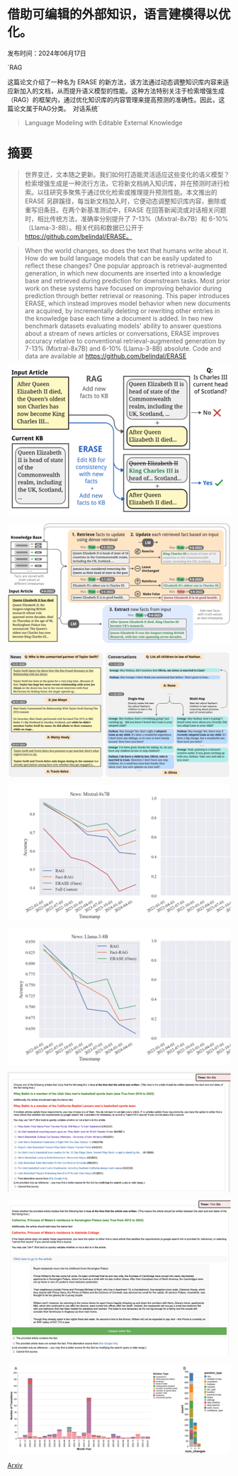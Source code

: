# 借助可编辑的外部知识，语言建模得以优化。

发布时间：2024年06月17日

`RAG

这篇论文介绍了一种名为 ERASE 的新方法，该方法通过动态调整知识库内容来适应新加入的文档，从而提升语义模型的性能。这种方法特别关注于检索增强生成（RAG）的框架内，通过优化知识库的内容管理来提高预测的准确性。因此，这篇论文属于RAG分类。` `对话系统`

> Language Modeling with Editable External Knowledge

# 摘要

> 世界变迁，文本随之更新。我们如何打造能灵活适应这些变化的语义模型？检索增强生成是一种流行方法，它将新文档纳入知识库，并在预测时进行检索。以往研究多聚焦于通过优化检索或推理提升预测性能。本文推出的 ERASE 另辟蹊径，每当新文档加入时，它便动态调整知识库内容，删除或重写旧条目。在两个新基准测试中，ERASE 在回答新闻流或对话相关问题时，相比传统方法，准确率分别提升了 7-13%（Mixtral-8x7B）和 6-10%（Llama-3-8B）。相关代码和数据已公开于 https://github.com/belindal/ERASE。

> When the world changes, so does the text that humans write about it. How do we build language models that can be easily updated to reflect these changes? One popular approach is retrieval-augmented generation, in which new documents are inserted into a knowledge base and retrieved during prediction for downstream tasks. Most prior work on these systems have focused on improving behavior during prediction through better retrieval or reasoning. This paper introduces ERASE, which instead improves model behavior when new documents are acquired, by incrementally deleting or rewriting other entries in the knowledge base each time a document is added. In two new benchmark datasets evaluating models' ability to answer questions about a stream of news articles or conversations, ERASE improves accuracy relative to conventional retrieval-augmented generation by 7-13% (Mixtral-8x7B) and 6-10% (Llama-3-8B) absolute. Code and data are available at https://github.com/belindal/ERASE

![借助可编辑的外部知识，语言建模得以优化。](../../../paper_images/2406.11830/x1.png)

![借助可编辑的外部知识，语言建模得以优化。](../../../paper_images/2406.11830/x2.png)

![借助可编辑的外部知识，语言建模得以优化。](../../../paper_images/2406.11830/x3.png)

![借助可编辑的外部知识，语言建模得以优化。](../../../paper_images/2406.11830/x4.png)

![借助可编辑的外部知识，语言建模得以优化。](../../../paper_images/2406.11830/x5.png)

![借助可编辑的外部知识，语言建模得以优化。](../../../paper_images/2406.11830/round1_interface_screenshot.png)

![借助可编辑的外部知识，语言建模得以优化。](../../../paper_images/2406.11830/round2_interface_screenshot.png)

![借助可编辑的外部知识，语言建模得以优化。](../../../paper_images/2406.11830/x6.png)

[Arxiv](https://arxiv.org/abs/2406.11830)